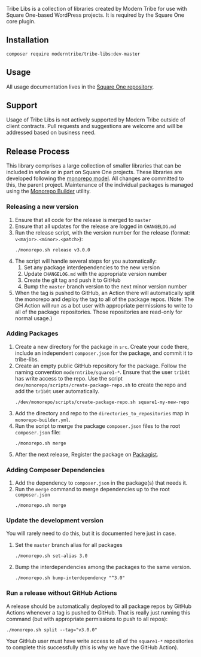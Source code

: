 Tribe Libs is a collection of libraries created by Modern Tribe
for use with Square One-based WordPress projects. It is required by the
Square One core plugin.

## Installation

```
composer require moderntribe/tribe-libs:dev-master
```

## Usage

All usage documentation lives in the [Square One repository](https://github.com/moderntribe/square-one/tree/master/docs).

## Support

Usage of Tribe Libs is not actively supported by Modern Tribe outside of client contracts. Pull requests and suggestions are welcome and will be addressed based on business need.

## Release Process

This library comprises a large collection of smaller libraries that can be included
in whole or in part on Square One projects. These libraries are developed
following the [monorepo model](https://gomonorepo.org/). All changes are
committed to this, the parent project. Maintenance of the individual packages
is managed using the [Monorepo Builder](https://github.com/Symplify/MonorepoBuilder) utility.

### Releasing a new version

1. Ensure that all code for the release is merged to `master`
1. Ensure that all updates for the release are logged in `CHANGELOG.md`
1. Run the release script, with the version number for the release (format: `v<major>.<minor>.<patch>`):
   ```
   ./monorepo.sh release v3.0.0
   ```
1. The script will handle several steps for you automatically:
   1. Set any package interdependencies to the new version
   1. Update `CHANGELOG.md` with the appropriate version number
   1. Create the git tag and push it to GitHub
   1. Bump the `master` branch version to the next minor version number
1. When the tag is pushed to GitHub, an Action there will automatically split the monorepo and deploy the tag
   to all of the package repos. (Note: The GH Action will run as a bot user with appropriate permissions
   to write to all of the package repositories. Those repositories are read-only for normal usage.)

### Adding Packages

1. Create a new directory for the package in `src`. Create your code
   there, include an independent `composer.json` for the package, and
   commit it to tribe-libs.
1. Create an empty public GitHub repository for the package. Follow the
   naming convention `moderntribe/square1-*`. Ensure that the user `tr1b0t`
   has write access to the repo. Use the script `dev/monorepo/scripts/create-package-repo.sh`
   to create the repo and add the `tr1b0t` user automatically.
   ```
   ./dev/monorepo/scripts/create-package-repo.sh square1-my-new-repo
   ```
1. Add the directory and repo to the `directories_to_repositories` map
   in `monorepo-builder.yml`.
1. Run the script to merge the package `composer.json` files to the root
   `composer.json` file:
   ```
   ./monorepo.sh merge
   ```
1. After the next release, Register the package on [Packagist](https://packagist.org/packages/submit).

### Adding Composer Dependencies

1. Add the dependency to `composer.json` in the package(s) that needs it.
1. Run the `merge` command to merge dependencies up to the root `composer.json`
   ```
   ./monorepo.sh merge
   ```

### Update the development version

You will rarely need to do this, but it is documented here just in case.

1. Set the `master` branch alias for all packages
   ```
   ./monorepo.sh set-alias 3.0
   ```
1. Bump the interdependencies among the packages to the same version.
   ```
   ./monorepo.sh bump-interdependency "^3.0"
   ```

### Run a release without GitHub Actions

A release should be automatically deployed to all package repos by GitHub Actions whenever a tag
is pushed to GitHub. That is really just running this command (but with appropriate permissions to push to all repos):

```
./monorepo.sh split --tag="v3.0.0"
```

Your GitHub user must have write access to all of the `square1-*` repositories to complete this successfully (this is
why we have the GitHub Action).
